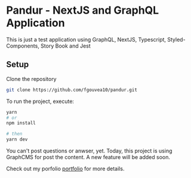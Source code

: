 # Pandur - NextJS and GraphQL Application

<p>This is just a test application using GraphQL, NextJS, Typescript, Styled-Components, Story Book and Jest</p>

## Setup
Clone the repository
```bash
git clone https://github.com/fgouvea10/pandur.git
```
To run the project, execute:
```bash
yarn
# or
npm install

# then
yarn dev
```

You can't post questions or anwser, yet. Today, this project is using GraphCMS for post the content.
A new feature will be added soon.

Check out my porfolio [portfolio](https://www.felipegouvea.com) for more details.
